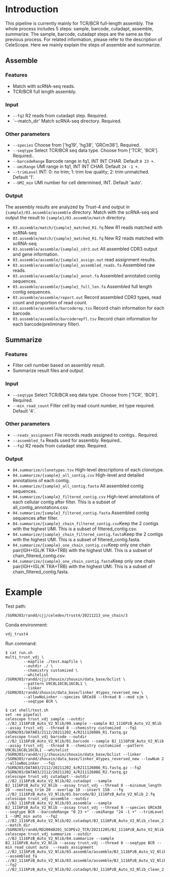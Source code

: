 # Introduction

This pipeline is currently mainly for TCR/BCR full-length assembly. The whole process includes 5 steps: sample, barcode, cutadapt, assemble, summarize. The sample, barcode, cutadapt steps are the same as the previous process. For related information, please refer to the description of CeleScope. Here we mainly explain the steps of assemble and summarize.

## Assemble

### Features

- Match with scRNA-seq reads.
- TCR/BCR full length assembly.

### Input

- `--fq2` R2 reads from cutadapt step. Required.
- `--match_dir' Match scRNA-seq directory. Required.

### Other parameters

- `--species` Choose from ['hg19', 'hg38', 'GRCm38']. Required.
- `--seqtype` Select TCR/BCR seq data type. Choose from ['TCR', 'BCR']. Required..
- `--barcodeRange` Barcode range in fq1, INT INT CHAR. Default `0 23 +`.
- `--umiRange` UMI range in fq1, INT INT CHAR. Default `24 -1 +`.
- `--trimLevel` INT: 0: no trim; 1: trim low quality; 2: trim unmatched. Default '1'.
- `--UMI_min` UMI number for cell determined, INT. Default 'auto'.

### Output

The assembly results are analyzed by Trust-4 and output in `{sample}/03.assemble/assemble` directory. Match with the scRNA-seq and output the result to `{sample}/03.assemble/match` directory.

- `03.assemble/match/{sample}_matched_R1.fq` New R1 reads matched with scRNA-seq
- `03.assemble/match/{sample}_matched_R1.fq` New R2 reads matched with scRNA-seq
- `03.assemble/assemble/{sample}_cdr3.out` All assembled CDR3 output and gene information.
- `03.assemble/assemble/{sample}_assign.out` read assignment results.
- `03.assemble/assemble/{sample}_assembled_reads.fa` Assembled raw reads.
- `03.assemble/assemble/{sample}_annot.fa` Assembled annotated contig sequences.
- `03.assemble/assemble/{sample}_full_len.fa` Assembled full length contig sequences.
- `03.assemble/assemble/report.out` Record assembled CDR3 types, read count and proportion of read count.
- `03.assemble/assemble/barcoderep.tsv` Record chain information for each barcode.
- `03.assemble/assemble/barcoderepfl.tsv` Record chain information for each barcode(preliminary filter).

## Summarize

### Features

- Filter cell number based on assembly result.
- Summarize result files and output.

### Input

- `--seqtype` Select TCR/BCR seq data type. Choose from ['TCR', 'BCR']. Required.
- `--min_read_count` Filter cell by read count number, int type required. Default '4'.

### Other parameters

- `--reads_assignment` File records reads assigned to contigs.. Required.
- `--assembled_fa` Reads used for assembly. Required..
- `--fq2` R2 reads from cutadapt step. Required.

### Output

- `04.summarize/clonetypes.tsv` High-level descriptions of each clonotype.
- `04.summarize/{sample}_all_contig.csv` High-level and detailed annotations of each contig.
- `04.summarize/{sample}_all_contig.fasta` All assembled contig sequences.
- `04.summarize/{sample}_filtered_contig.csv` High-level annotations of each cellular contig after filter. This is a subset of all_contig_annotations.csv.
- `04.summarize/{sample}_filtered_contig.fasta` Assembled contig sequences after filter.
- `04.summarize/{sample}_chain_filtered_contig.csv`Keep the 2 contigs with the highest UMI. This is a subset of filtered_contig.csv.
- `04.summarize/{sample}_chain_filtered_contig.fasta`Keep the 2 contigs with the highest UMI. This is a subset of filtered_contig.fasta.
- `04.summarize/{sample}_one_chain_contig.csv`Keep only one chain pair(IGH+IGL/K TRA+TRB) with the highest UMI. This is a subset of chain_filtered_contig.csv.
- `04.summarize/{sample}_one_chain_contig.fasta`Keep only one chain pair(IGH+IGL/K TRA+TRB) with the highest UMI. This is a subset of chain_filtered_contig.fasta.

# Example

Test path: 

`/SGRNJ03/randd/cjj/celedev/trust4/20211213_one_chain/3`

Conda environment: 

`vdj_trust4`

Run command: 

```
$ cat run.sh 
multi_trust_vdj \
        --mapfile ./test.mapfile \
        --outdir ./ \
        --chemistry customized \
        --whitelist /SGRNJ03/randd/cjj/zhouxin/zhouxin/data_base/bclist \
        --pattern U9C8L16C8L16C8L1 \
        --linker /SGRNJ03/randd/zhouxin/data_base/linker_4types_reversed_new \
        --allowNoLinker --species GRCm38 --thread 8 --mod sjm \
        --seqtype BCR \
```

```
$ cat shell/test.sh 
set -eo pipefail
celescope trust_vdj sample --outdir .//BJ_1116PzB_Auto_V2_Nlib/00.sample --sample BJ_1116PzB_Auto_V2_Nlib --assay trust_vdj --thread 8 --chemistry customized  --fq1 /SGRNJ03/DATA03/2112/20211202_4/R211126086_R1.fastq.gz
celescope trust_vdj barcode --outdir .//BJ_1116PzB_Auto_V2_Nlib/01.barcode --sample BJ_1116PzB_Auto_V2_Nlib --assay trust_vdj --thread 8 --chemistry customized --pattern U9C8L16C8L16C8L1 --whitelist /SGRNJ03/randd/cjj/zhouxin/zhouxin/data_base/bclist --linker /SGRNJ03/randd/zhouxin/data_base/linker_4types_reversed_new --lowNum 2 --allowNoLinker  --fq1 /SGRNJ03/DATA03/2112/20211202_4/R211126086_R1.fastq.gz --fq2 /SGRNJ03/DATA03/2112/20211202_4/R211126086_R2.fastq.gz
celescope trust_vdj cutadapt --outdir .//BJ_1116PzB_Auto_V2_Nlib/02.cutadapt --sample BJ_1116PzB_Auto_V2_Nlib --assay trust_vdj --thread 8 --minimum_length 20 --nextseq_trim 20 --overlap 10 --insert 150  --fq .//BJ_1116PzB_Auto_V2_Nlib/01.barcode/BJ_1116PzB_Auto_V2_Nlib_2.fq
celescope trust_vdj assemble --outdir .//BJ_1116PzB_Auto_V2_Nlib/03.assemble --sample BJ_1116PzB_Auto_V2_Nlib --assay trust_vdj --thread 8 --species GRCm38 --seqtype BCR --barcodeRange "0 23 +" --umiRange "24 -1 +" --trimLevel 1 --UMI_min auto  --fq2 .//BJ_1116PzB_Auto_V2_Nlib/02.cutadapt/BJ_1116PzB_Auto_V2_Nlib_clean_2.fq --match_dir /SGRNJ03/randd/RD20040201_SCOPEv2_TCR/20211205/BJ_1116PzB_Auto_V2_Nlib
celescope trust_vdj summarize --outdir .//BJ_1116PzB_Auto_V2_Nlib/04.summarize --sample BJ_1116PzB_Auto_V2_Nlib --assay trust_vdj --thread 8 --seqtype BCR --min_read_count auto  --reads_assignment .//BJ_1116PzB_Auto_V2_Nlib/03.assemble/assemble/BJ_1116PzB_Auto_V2_Nlib_assign.out --assembled_fa .//BJ_1116PzB_Auto_V2_Nlib/03.assemble/assemble/BJ_1116PzB_Auto_V2_Nlib_assembled_reads.fa --fq2 .//BJ_1116PzB_Auto_V2_Nlib/02.cutadapt/BJ_1116PzB_Auto_V2_Nlib_clean_2.fq
```









